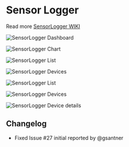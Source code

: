 # Sensor Logger

Read more [SensorLogger WIKI](https://github.com/alexstocker/sensorlogger/wiki/)

![SensorLogger Dashboard](https://www.html5live.at/wp-content/uploads/2017/03/sensorlogger_nc_dashboard.png)

![SensorLogger Chart](https://www.html5live.at/wp-content/uploads/2017/03/sensorlogger_nc_chart.png)

![SensorLogger List](https://www.html5live.at/wp-content/uploads/2017/03/sensorlogger_nc_list.png)

![SensorLogger Devices](https://www.html5live.at/wp-content/uploads/2017/03/sensorlogger_nc_devices.png)

![SensorLogger List](https://www.html5live.at/wp-content/uploads/2017/03/sensorlogger_list-1.png)

![SensorLogger Devices](https://www.html5live.at/wp-content/uploads/2017/03/sensorlogger_devices-1.png)

![SensorLogger Device details](https://www.html5live.at/wp-content/uploads/2017/03/sensorlogger_deviceDetails_edit.png)

## Changelog
- Fixed Issue #27 initial reported by @gsantner
